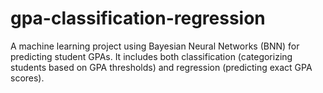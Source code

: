 # gpa-classification-regression
A machine learning project using Bayesian Neural Networks (BNN) for predicting student GPAs. It includes both classification (categorizing students based on GPA thresholds) and regression (predicting exact GPA scores).
